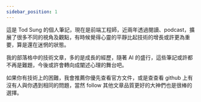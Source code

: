 ```yaml
---
sidebar_position: 1
---
```


這是 Tod Sung 的個人筆記，現在是前端工程師，近兩年透過閱讀、podcast，擴展了很多不同的視角及觀點，有時候覺得心靈的平靜比起技術的增長或許更為重要，算是還在迷惘的狀態。

我的部落格中的技術文章，多的是成長的經歷，隨著 AI 的盛行，這些筆記或許都不再是難題，今後或許會轉向成闡述心理的舞台吧。

如果你有技術上的困難，我會推薦你優先查看官方文件，或是查查看 github 上有沒有人與你遇到相同的問題，當然 follow 其他文章品質更好的大神們也是很棒的選擇。


